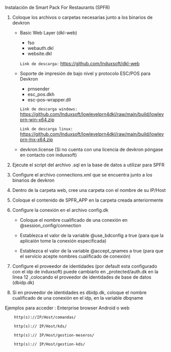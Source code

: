 Instalación de Smart Pack For Restaurants (SPFR)

1. Coloque los archivos o carpetas necesarias junto a los binarios de devkron
	- Basic Web Layer (dkl-web) 
		- fso
		- webauth.dkl
		- website.dkl
		
		```Link de descarga:``` https://github.com/Induxsoft/dkl-web
	- Soporte de impresión de bajo nivel y protocolo ESC/POS para Devkron
		- prnsender
		- esc_pos.dkh
		- esc-pos-wrapper.dll
		
		```Link de descarga windows:``` https://github.com/Induxsoft/lowlevelprn4dkl/raw/main/build/lowlevprn-win-x64.zip
		
		```Link de descarga linux:``` https://github.com/Induxsoft/lowlevelprn4dkl/raw/main/build/lowlevprn-lnx-x64.zip
		
	- devkron.license (Si no cuenta con una licencia de devkron póngase en contacto con induxsoft)

2. Ejecute el script del archivo .sql en la base de datos a utilizar para SPFR

3. Configure el archivo connections.xml que se encuentra junto a los binarios de devkron

4. Dentro de la carpeta web, cree una carpeta con el nombre de su IP/Host

5. Coloque el contenido de SPFR_APP en la carpeta creada anteriormente

6. Configure la conexión en el archivo config.dk 

	- Coloque el nombre cualificado de una conexión en @session_config/connection
	
	- Establezca el valor de la variable @use_bdconfig a true (para que la aplicaión tome la conexión especificada)
	
	- Establezca el valor de la variable @accept_qnames a true (para que el servicio acepte nombres cualificado de conexión)
	
7. Configure el proveedor de identidades (por default esta configurado con el idp de induxsoft) puede cambiarlo en _protected/auth.dk
	en la linea 12 ,colocando el proveedor de identidades de base de datos (dbidp.dk)
	
8. Si en proveedor de identidades es dbidp.dk, coloque el nombre cualificado de una conexión en el idp, en la variable dbqname 
	
Ejemplos para acceder :
		Enterprise browser Android o web
		
		http(s)://IP/Host/comandas/
		
		http(s):// IP/Host/kds/
		
		http(s):// IP/Host/gestion-meseros/
		
		http(s):// IP/Host/gestion-kds/






